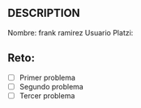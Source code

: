 ## DESCRIPTION

Nombre: frank ramirez
Usuario Platzi: 

## Reto:

- [ ] Primer problema
- [ ] Segundo problema
- [ ] Tercer problema
